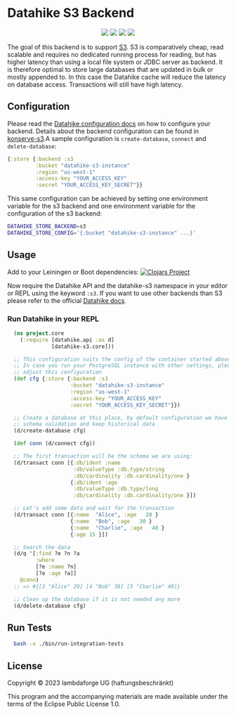 # Datahike S3 Backend

<p align="center">
<a href="https://clojurians.slack.com/archives/CB7GJAN0L"><img src="https://img.shields.io/badge/clojurians%20slack-join%20channel-blueviolet"/></a>
<a href="https://clojars.org/io.replikativ/datahike-s3"> <img src="https://img.shields.io/clojars/v/io.replikativ/datahike-s3.svg" /></a>
<a href="https://circleci.com/gh/replikativ/datahike-s3"><img src="https://circleci.com/gh/replikativ/datahike-s3.svg?style=shield"/></a>
<a href="https://github.com/replikativ/datahike-s3/tree/development"><img src="https://img.shields.io/github/last-commit/replikativ/datahike-s3/development"/></a>
</p>

The goal of this backend is to support [S3](https://aws.amazon.com/s3). S3 is
comparatively cheap, read scalable and requires no dedicated running process for
reading, but has higher latency than using a local file system or JDBC server as
backend. It is therefore optimal to store large databases that are updated in
bulk or mostly appended to. In this case the Datahike cache will reduce the
latency on database access. Transactions will still have high latency.

## Configuration
Please read the [Datahike configuration docs](https://github.com/replikativ/datahike/blob/master/doc/config.md) on how to configure your backend. Details about the backend configuration can be found in [konserve-s3](https://github.com/replikativ/konserve-s3).A sample configuration is
`create-database`, `connect` and `delete-database`:
```clojure
{:store {:backend :s3
         :bucket "datahike-s3-instance"
         :region "us-west-1"
         :access-key "YOUR_ACCESS_KEY"
         :secret "YOUR_ACCESS_KEY_SECRET"}}
```
This same configuration can be achieved by setting one environment variable for the s3 backend
and one environment variable for the configuration of the s3 backend:
```bash
DATAHIKE_STORE_BACKEND=s3
DATAHIKE_STORE_CONFIG='{:bucket "datahike-s3-instance" ...}'
```

## Usage
Add to your Leiningen or Boot dependencies:
[![Clojars Project](https://img.shields.io/clojars/v/io.replikativ/datahike-s3.svg)](https://clojars.org/io.replikativ/datahike-s3)

Now require the Datahike API and the datahike-s3 namespace in your editor or REPL using the
keyword `:s3`. If you want to use other backends than S3 please refer to the official
[Datahike docs](https://github.com/replikativ/datahike/blob/master/doc/config.md).

### Run Datahike in your REPL
```clojure
  (ns project.core
    (:require [datahike.api :as d]
              [datahike-s3.core]))

  ;; This configuration suits the config of the container started above.
  ;; In case you run your PostgreSQL instance with other settings, please
  ;; adjust this configuration
  (def cfg {:store {:backend :s3
                    :bucket "datahike-s3-instance"
                    :region "us-west-1"
                    :access-key "YOUR_ACCESS_KEY"
                    :secret "YOUR_ACCESS_KEY_SECRET"}})

  ;; Create a database at this place, by default configuration we have a strict
  ;; schema validation and keep historical data
  (d/create-database cfg)

  (def conn (d/connect cfg))

  ;; The first transaction will be the schema we are using:
  (d/transact conn [{:db/ident :name
                     :db/valueType :db.type/string
                     :db/cardinality :db.cardinality/one }
                    {:db/ident :age
                     :db/valueType :db.type/long
                     :db/cardinality :db.cardinality/one }])

  ;; Let's add some data and wait for the transaction
  (d/transact conn [{:name  "Alice", :age   20 }
                    {:name  "Bob", :age   30 }
                    {:name  "Charlie", :age   40 }
                    {:age 15 }])

  ;; Search the data
  (d/q '[:find ?e ?n ?a
         :where
         [?e :name ?n]
         [?e :age ?a]]
    @conn)
  ;; => #{[3 "Alice" 20] [4 "Bob" 30] [5 "Charlie" 40]}

  ;; Clean up the database if it is not needed any more
  (d/delete-database cfg)
```

## Run Tests

```bash
  bash -x ./bin/run-integration-tests
```

## License

Copyright © 2023 lambdaforge UG (haftungsbeschränkt)

This program and the accompanying materials are made available under the terms of the Eclipse Public License 1.0.
